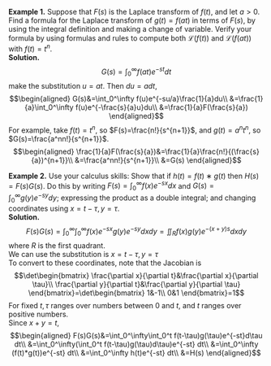 **Example 1.** Suppose that $F(s)$ is the Laplace transform of $f(t)$, and let $a > 0$. Find a formula for the Laplace transform of $g(t) = f(at)$ in terms of $F(s)$, by using the integral definition and making a change of variable. Verify your formula by using formulas and rules to compute both $\mathcal{L}(f(t))$ and $\mathcal{L}(f(at))$ with $f(t) = t^n$.  
**Solution.**
$$G(s)=\int_0^\infty f(at)e^{-st}dt$$
make the substitution $u = at$. Then $du = adt$,
$$\begin{aligned}
G(s)&=\int_0^\infty f(u)e^{-su/a}\frac{1}{a}du\\
&=\frac{1}{a}\int_0^\infty f(u)e^{-\frac{s}{a}u}du\\
&=\frac{1}{a}F(\frac{s}{a})
\end{aligned}$$
For example, take $f(t) = t^n$, so $F(s)=\frac{n!}{s^{n+1}}$, and $g(t)=a^nt^n$, so $G(s)=\frac{a^nn!}{s^{n+1}}$.
$$\begin{aligned}
\frac{1}{a}F(\frac{s}{a})&=\frac{1}{a}\frac{n!}{(\frac{s}{a})^{n+1}}\\
&=\frac{a^nn!}{s^{n+1}}\\
&=G(s)
\end{aligned}$$

**Example 2.** Use your calculus skills: Show that if $h(t) = f(t) ∗ g(t)$ then $H(s) = F(s)G(s)$. Do this by writing $F(s) = \int_0^\infty f(x)e^{-sx}dx$ and $G(s) = \int_0^\infty g(y)e^{-sy}dy$; expressing the product as a double integral; and changing coordinates using $x = t - \tau, y = \tau$.  
**Solution.**
$$F(s)G(s)=\int_0^\infty\int_0^\infty f(x)e^{-sx} g(y)e^{-sy} dxdy=\iint_R f(x)g(y)e^{-(x+y)s} dxdy$$
where $R$ is the first quadrant.  
We can use the substitution is $x = t - \tau, y = \tau$  
To convert to these coordinates, note that the Jacobian is
$$\det\begin{bmatrix}
\frac{\partial x}{\partial t}&\frac{\partial x}{\partial \tau}\\
\frac{\partial y}{\partial t}&\frac{\partial y}{\partial \tau}
\end{bmatrix}=\det\begin{bmatrix}
1&-1\\
0&1
\end{bmatrix}=1$$
For fixed $t, \tau$ ranges over numbers between $0$ and $t$, and $t$ ranges over positive numbers.  
Since $x+y=t$,
$$\begin{aligned}
F(s)G(s)&=\int_0^\infty\int_0^t f(t-\tau)g(\tau)e^{-st}d\tau dt\\
&=\int_0^\infty(\int_0^t f(t-\tau)g(\tau)d\tau)e^{-st} dt\\
&=\int_0^\infty (f(t)*g(t))e^{-st} dt\\
&=\int_0^\infty h(t)e^{-st} dt\\
&=H(s)
\end{aligned}$$
